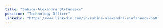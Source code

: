 ```yaml
---
title: "Sabina-Alexandra Ștefănescu"
position: "Technology Officer"
linkedin: "https://www.linkedin.com/in/sabina-alexandra-stefanescu-ba071469/"
---
```

